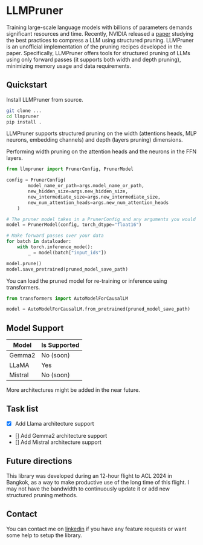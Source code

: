 # LLMPruner

Training large-scale language models with billions of parameters demands significant resources and time. Recently, NVIDIA released a [paper](https://www.arxiv.org/pdf/2407.14679) studying the best practices to compress a LLM using structured pruning. LLMPruner is an unofficial implementation of the pruning recipes developed in the paper. Specifically, LLMPruner offers tools for structured pruning of LLMs using only forward passes (it supports both width and depth pruning), minimizing memory usage and data requirements.

## Quickstart

Install LLMPruner from source.

```bash
git clone ...
cd llmpruner
pip install .
```

LLMPruner supports structured pruning on the width (attentions heads, MLP neurons, embedding channels) and depth (layers pruning) dimensions. 

Performing width pruning on the attention heads and the neurons in the FFN layers.

```python
from llmpruner import PrunerConfig, PrunerModel

config = PrunerConfig(
        model_name_or_path=args.model_name_or_path,
        new_hidden_size=args.new_hidden_size,
        new_intermediate_size=args.new_intermediate_size,
        new_num_attention_heads=args.new_num_attention_heads
    )

# The pruner model takes in a PrunerConfig and any arguments you would have used to instantiate a transformer model with from_pretrained such as the dtype, the device and the attention implementation.
model = PrunerModel(config, torch_dtype="float16")

# Make forward passes over your data
for batch in dataloader:
    with torch.inference_mode():
        _ = model(batch["input_ids"])

model.prune()
model.save_pretrained(pruned_model_save_path)
```

You can load the pruned model for re-training or inference using transformers.

```python
from transformers import AutoModelForCausalLM

model = AutoModelForCausalLM.from_pretrained(pruned_model_save_path)
```

## Model Support

| Model   | Is Supported |
|---------|--------------|
| Gemma2  | No (soon)    |
| LLaMA   | Yes          |
| Mistral | No (soon)    |

More architectures might be added in the near future.

## Task list

- [X] Add Llama architecture support
- [] Add Gemma2 architecture support
- [] Add Mistral architecture support

## Future directions

This library was developed during an 12-hour flight to ACL 2024 in Bangkok, as a way to make productive use of the long time of this flight. I may not have the bandwidth to continuously update it or add new structured pruning methods. 

## Contact

You can contact me on [linkedin](https://www.linkedin.com/in/gaetan-lopez/) if you have any feature requests or want some help to setup the library.